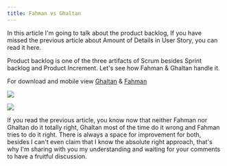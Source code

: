 ```yaml
---
title: Fahman vs Ghaltan
---
```


In this article I'm going to talk about the product backlog, If you have
missed the previous article about Amount of Details in User Story, you
can read it here.

Product backlog is one of the three artifacts of Scrum besides Sprint
backlog and Product Increment. Let's see how Fahman & Ghaltan handle it.

For download and mobile view
[Ghaltan](https://photos.app.goo.gl/q6J8mq0GxXJIMFOc2) &
[Fahman](https://photos.app.goo.gl/1Jv2CTVR6HsEABg57)

<img
src="https://media.licdn.com/dms/image/C4D12AQFLTU_Vz5p0yg/article-inline_image-shrink_1500_2232/0?e=1562803200&v=beta&t=4iAZfR23YEl2PSF8HPThQI08MfnsWplcC0VQkB2rUAM">


<img 
src="https://media.licdn.com/dms/image/C4D12AQEa5IX59vkorw/article-inline_image-shrink_1500_2232/0?e=1562803200&v=beta&t=6u60RgzykweKbg1IMTK6vK4VUv9sWlKxx_oOYStrOHk">

If you read the previous article, you know now that neither Fahman nor
Ghaltan do it totally right, Ghaltan most of the time do it wrong and
Fahman tries to do it right. There is always a space for improvement for
both, besides I can't even claim that I know the absolute right
approach, that's why I'm sharing with you my understanding and waiting
for your comments to have a fruitful discussion.
